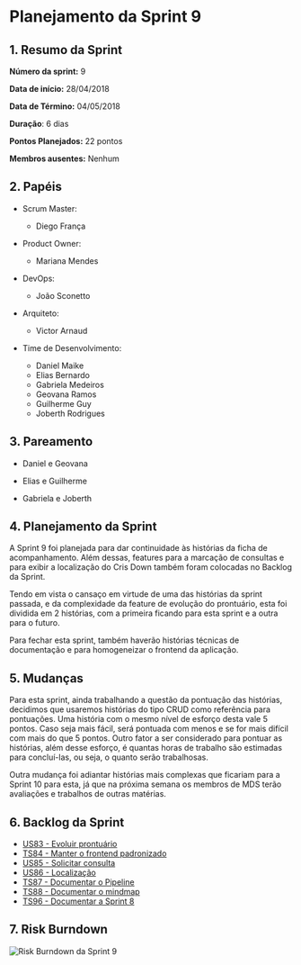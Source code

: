 # Planejamento da Sprint 9

## 1. Resumo da Sprint

__Número da sprint:__ 9

__Data de início:__ 28/04/2018

__Data de Término:__ 04/05/2018

__Duração__: 6 dias

__Pontos Planejados:__ 22 pontos

__Membros ausentes:__ Nenhum

## 2. Papéis

- Scrum Master:
  - Diego França

- Product Owner:
  - Mariana Mendes

- DevOps:
  - João Sconetto

- Arquiteto:
  - Victor Arnaud

- Time de Desenvolvimento:
  - Daniel Maike
  - Elias Bernardo
  - Gabriela Medeiros
  - Geovana Ramos
  - Guilherme Guy
  - Joberth Rodrigues

## 3. Pareamento

- Daniel e Geovana

- Elias e Guilherme

- Gabriela e Joberth

## 4. Planejamento da Sprint

A Sprint 9 foi planejada para dar continuidade às histórias da ficha de acompanhamento. Além dessas, features para a marcação de consultas e para exibir a localização do Cris Down também foram colocadas no Backlog da Sprint.

Tendo em vista o cansaço em virtude de uma das histórias da sprint passada, e da complexidade da feature de evolução do prontuário, esta foi dividida em 2 histórias, com a primeira ficando para esta sprint e a outra para o futuro.

Para fechar esta sprint, também haverão histórias técnicas de documentação e para homogeneizar o frontend da aplicação.

## 5. Mudanças

Para esta sprint, ainda trabalhando a questão da pontuação das histórias, decidimos que usaremos histórias do tipo CRUD como referência para pontuações. Uma história com o mesmo nível de esforço desta vale 5 pontos. Caso seja mais fácil, será pontuada com menos e se for mais difícil com mais do que 5 pontos. Outro fator a ser considerado para pontuar as histórias, além desse esforço, é quantas horas de trabalho são estimadas para concluí-las, ou seja, o quanto serão trabalhosas.

Outra mudança foi adiantar histórias mais complexas que ficariam para a Sprint 10 para esta, já que na próxima semana os membros de MDS terão avaliações e trabalhos de outras matérias.

## 6. Backlog da Sprint

- [US83 - Evoluir prontuário](https://github.com/fga-gpp-mds/2018.1-Dr-Down/issues/204)
- [TS84 - Manter o frontend padronizado](https://github.com/fga-gpp-mds/2018.1-Dr-Down/issues/205)
- [US85 - Solicitar consulta](https://github.com/fga-gpp-mds/2018.1-Dr-Down/issues/206)
- [US86 - Localização](https://github.com/fga-gpp-mds/2018.1-Dr-Down/issues/207)
- [TS87 - Documentar o Pipeline](https://github.com/fga-gpp-mds/2018.1-Dr-Down/issues/208)
- [TS88 - Documentar o mindmap](https://github.com/fga-gpp-mds/2018.1-Dr-Down/issues/209)
- [TS96 - Documentar a Sprint 8](https://github.com/fga-gpp-mds/2018.1-Dr-Down/issues/211)

## 7. Risk Burndown

![Risk Burndown da Sprint 9](https://uploaddeimagens.com.br/images/001/417/635/original/riscos_S09.png?1526345420)

